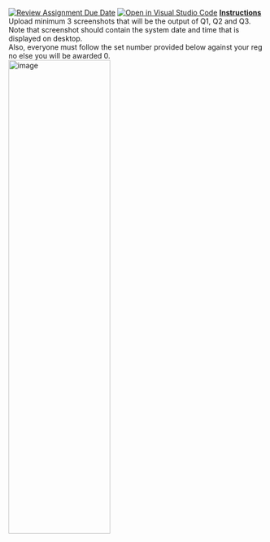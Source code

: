 [![Review Assignment Due Date](https://classroom.github.com/assets/deadline-readme-button-22041afd0340ce965d47ae6ef1cefeee28c7c493a6346c4f15d667ab976d596c.svg)](https://classroom.github.com/a/WsQYUYIp)
[![Open in Visual Studio Code](https://classroom.github.com/assets/open-in-vscode-2e0aaae1b6195c2367325f4f02e2d04e9abb55f0b24a779b69b11b9e10269abc.svg)](https://classroom.github.com/online_ide?assignment_repo_id=20596261&assignment_repo_type=AssignmentRepo)
<b><u>Instructions</u></b><br>
Upload minimum 3 screenshots that will be the output of Q1, Q2 and Q3. <br>
Note that screenshot should contain the system date and time that is displayed on desktop.<br>
Also, everyone must follow the set number provided below against your reg no else you will be awarded 0.<br>
<img width="200" height="931" alt="image" src="https://github.com/user-attachments/assets/864320c4-00fd-4dc8-a4a2-d68d57a47cfe" />

